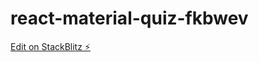 # react-material-quiz-fkbwev

[Edit on StackBlitz ⚡️](https://stackblitz.com/edit/react-material-quiz-fkbwev)